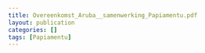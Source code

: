 ```yaml
---
title: Overeenkomst_Aruba__samenwerking_Papiamentu.pdf
layout: publication
categories: []
tags: [Papiamentu]
---
```

